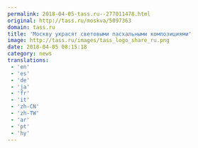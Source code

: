 ```yaml
---
permalink: 2018-04-05-tass.ru--277011478.html
original: http://tass.ru/moskva/5097363
domain: tass.ru
title: 'Москву украсят световыми пасхальными композициями'
image: http://tass.ru/images/tass_logo_share_ru.png
date: 2018-04-05 08:15:18
category: news
translations: 
 - 'en'
 - 'es'
 - 'de'
 - 'ja'
 - 'fr'
 - 'it'
 - 'zh-CN'
 - 'zh-TW'
 - 'ar'
 - 'pt'
 - 'hy'
---
```


